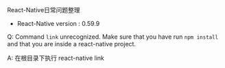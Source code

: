 React-Native日常问题整理

- React-Native 
	version : 0.59.9

Q: Command `link` unrecognized. Make sure that you have run `npm install` and that you are inside a react-native project.

A: 在根目录下执行 react-native link